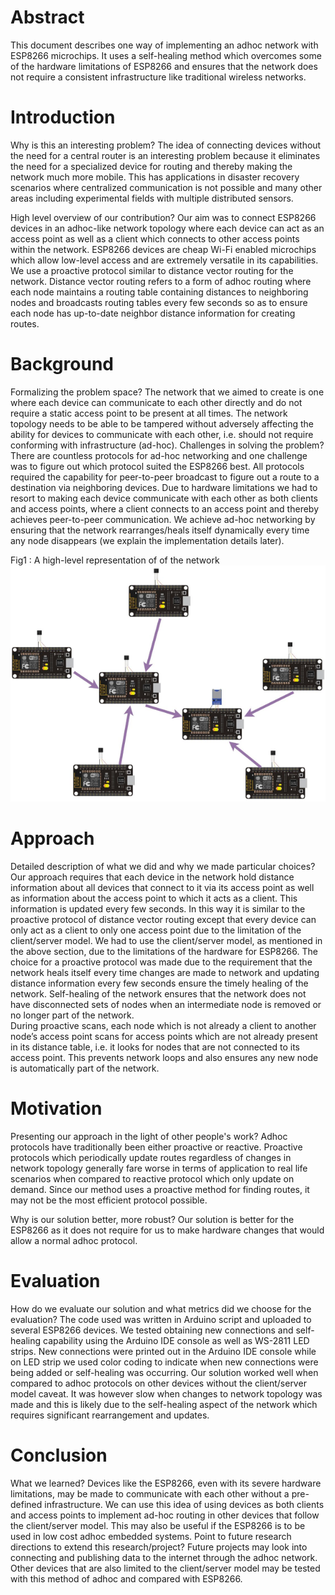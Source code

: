 # Abstract
This document describes one way of implementing an adhoc network with ESP8266 microchips. It uses a 
self-healing method which overcomes some of the hardware limitations of ESP8266 and ensures that the network 
does not require a consistent infrastructure like traditional wireless networks. 
 
# Introduction
Why is this an interesting problem? The idea of connecting devices without the need for a central router is an 
interesting problem because it eliminates the need for a specialized device for routing and thereby making the 
network much more mobile. This has applications in disaster recovery scenarios where centralized communication is 
not possible and many other areas including experimental fields with multiple distributed sensors. 
 
High level overview of our contribution? Our aim was to connect ESP8266 devices in an adhoc-like network 
topology where each device can act as an access point as well as a client which connects to other access points 
within the network. ESP8266 devices are cheap Wi-Fi enabled microchips which allow low-level access and are 
extremely versatile in its capabilities.  
We use a proactive protocol similar to distance vector routing for the network. Distance vector routing refers to a 
form of adhoc routing where each node maintains a routing table containing distances to neighboring nodes and 
broadcasts routing tables every few seconds so as to ensure each node has up-to-date neighbor distance information 
for creating routes. 

 
# Background
Formalizing the problem space? The network that we aimed to create is one where each device can communicate to 
each other directly and do not require a static access point to be present at all times. The network topology needs to 
be able to be tampered without adversely affecting the ability for devices to communicate with each other, i.e. should not require conforming with infrastructure (ad-hoc). Challenges in solving the problem? There are countless protocols for ad-hoc networking and one challenge was to 
figure out which protocol suited the ESP8266 best. All protocols required the capability for peer-to-peer broadcast to 
figure out a route to a destination via neighboring devices. Due to hardware limitations we had to resort to making 
each device communicate with each other as both clients and access points, where a client connects to an access 
point and thereby achieves peer-to-peer communication. We achieve ad-hoc networking by ensuring that the 
network rearranges/heals itself dynamically every time any node disappears (we explain the implementation details later). 

 
Fig1 : A high-level representation of of the network 
![](/ESP8266_adhoc.png)

# Approach
Detailed description of what we did and why we made particular choices? Our approach requires that each device in 
the network hold distance information about all devices that connect to it via its access point as well as information 
about the access point to which it acts as a client. This information is updated every few seconds. In this way it is 
similar to the proactive protocol of distance vector routing except that every device can only act as a client to only 
one access point due to the limitation of the client/server model. We had to use the client/server model, as mentioned 
in the above section, due to the limitations of the hardware for ESP8266. The choice for a proactive protocol was 
made due to the requirement that the network heals itself every time changes are made to network and updating 
distance information every few seconds ensure the timely healing of the network. Self-healing of the network 
ensures that the network does not have disconnected sets of  nodes when an intermediate node is removed or no 
longer part of the network.  
During proactive scans, each node which is not already a client to another node’s access point scans for access 
points which are not already present in its distance table, i.e. it looks for nodes that are not connected to its access point.  This prevents network loops and also ensures any new node is automatically part of the network. 
 
# Motivation
Presenting our approach in the light of other people's work? Adhoc protocols have traditionally been either proactive 
or reactive. Proactive protocols which periodically update routes regardless of changes in network topology 
generally fare worse in terms of application to real life scenarios when compared to reactive protocol which only 
update on demand. Since our method uses a proactive method for finding routes, it may not be the most efficient 
protocol possible. 
 
Why is our solution better, more robust? Our solution is better for the ESP8266 as it does not require for us to make hardware changes that would allow a normal adhoc protocol. 
 
# Evaluation
How do we evaluate our solution and what metrics did we choose for the evaluation? The code used was written in 
Arduino script and uploaded to several ESP8266 devices. We tested obtaining new connections and self-healing 
capability using the Arduino IDE console as well as WS-2811 LED strips. New connections were printed out in the 
Arduino IDE console while on LED strip we used color coding to indicate when new connections were being added 
or self-healing was occurring. Our solution worked well when compared to adhoc protocols on other devices without 
the client/server model caveat. It was however slow when changes to network topology was made and this is likely 
due to the self-healing aspect of the network which requires significant rearrangement and updates. 
 
# Conclusion
What we learned? Devices like the ESP8266, even with its severe hardware limitations, may be made to 
communicate with each other without a pre-defined infrastructure. We can use this idea of using devices as both 
clients and access points to implement ad-hoc routing in other devices that follow the client/server model. This may 
also be useful if the ESP8266 is to be used in low cost adhoc embedded systems. 
Point to future research directions to extend this research/project? Future projects may look into connecting and 
publishing data to the internet through the adhoc network. Other devices that are also limited to the client/server 
model may be tested with this method of adhoc and compared with ESP8266. 
